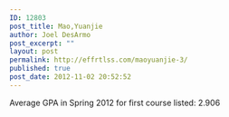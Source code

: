 ```yaml
---
ID: 12803
post_title: Mao,Yuanjie
author: Joel DesArmo
post_excerpt: ""
layout: post
permalink: http://effrtlss.com/maoyuanjie-3/
published: true
post_date: 2012-11-02 20:52:52
---
```

<p>Average GPA in Spring 2012 for first course listed: 2.906</p>